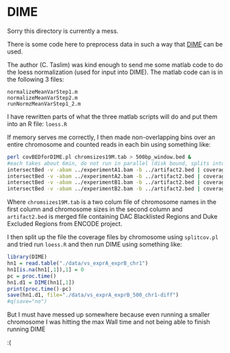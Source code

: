 # DIME

Sorry this directory is currently a mess.

There is some code here to preprocess data in such a way that [DIME](http://www.stat.osu.edu/~statgen/SOFTWARE/DIME/) can be used.

The author (C. Taslim) was kind enough to send me some matlab code to do the loess normalization (used for input into DIME).
The matlab code can is in the following 3 files:

    normalizeMeanVarStep1.m
    normalizeMeanVarStep2.m
    runNormzMeanVarStep1_2.m
    
I have rewritten parts of what the three matlab scripts will do and put them into an R file: `loess.R`

If memory serves me correctly, I then made non-overlapping bins over an entire chromosome and counted reads in each bin using something like:

```bash
perl covBEDforDIME.pl chromsizes19M.tab > 500bp_window.bed &
#each takes about 6min, do not run in parallel (disk bound, splits into multiple processes)
intersectBed -v -abam ../experimentA1.bam -b ../artifact2.bed | coverageBed -abam stdin -b 500bp_window.bed | sortBed > ./data/exprA1.cov 
intersectBed -v -abam ../experimentA2.bam -b ../artifact2.bed | coverageBed -abam stdin -b 500bp_window.bed | sortBed > ./data/exprA2.cov 
intersectBed -v -abam ../experimentB1.bam -b ../artifact2.bed | coverageBed -abam stdin -b 500bp_window.bed | sortBed > ./data/exprB1.cov
intersectBed -v -abam ../experimentB2.bam -b ../artifact2.bed | coverageBed -abam stdin -b 500bp_window.bed | sortBed > ./data/exprB2.cov
```
Where `chromsizes19M.tab` is a two colum file of chromosome names in the first column and chromosome sizes in the second column and 
`artifact2.bed` is merged file containing DAC Blacklisted Regions and Duke Excluded Regions from ENCODE project. 

I then split up the file the coverage files by chromosome using `splitcov.pl` and tried run `loess.R` and then run DIME using something like:

```R
library(DIME)
hn1 = read.table("./data/vs_exprA_exprB_chr1")
hn1[is.na(hn1[,1]),1] = 0
pc = proc.time()
hn1.d1 = DIME(hn1[,1])
print(proc.time()-pc)
save(hn1.d1, file="./data/vs_exprA_exprB_500_chr1-diff")
#q(save="no")
```

But I must have messed up somewhere because even running a smaller chromosome I was hitting the max Wall time and not being able to finish running DIME

:(
